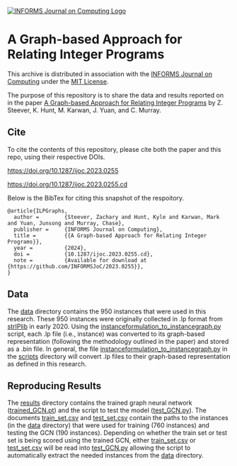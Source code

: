 [![INFORMS Journal on Computing Logo](https://INFORMSJoC.github.io/logos/INFORMS_Journal_on_Computing_Header.jpg)](https://pubsonline.informs.org/journal/ijoc)

# A Graph-based Approach for Relating Integer Programs

This archive is distributed in association with the [INFORMS Journal on
Computing](https://pubsonline.informs.org/journal/ijoc) under the [MIT License](LICENSE).

The purpose of this repository is to share the data and results reported on in the paper 
[A Graph-based Approach for Relating Integer Programs](https://doi.org/10.1287/ijoc.2023.0255) by Z. Steever, K. Hunt, M. Karwan, J. Yuan, and C. Murray. 

## Cite

To cite the contents of this repository, please cite both the paper and this repo, using their respective DOIs.

https://doi.org/10.1287/ijoc.2023.0255

https://doi.org/10.1287/ijoc.2023.0255.cd

Below is the BibTex for citing this snapshot of the respoitory.

```
@article{ILPGraphs,
  author =        {Steever, Zachary and Hunt, Kyle and Karwan, Mark and Yuan, Junsong and Murray, Chase},
  publisher =     {INFORMS Journal on Computing},
  title =         {{A Graph-based Approach for Relating Integer Programs}},
  year =          {2024},
  doi =           {10.1287/ijoc.2023.0255.cd},
  note =          {Available for download at {https://github.com/INFORMSJoC/2023.0255}},
}  
```

## Data

The [data](data) directory contains the 950 instances that were used in this research. These 950 instances were originally collected in .lp format from [strIPlib](https://striplib.or.rwth-aachen.de/login/?next=/browser/) in early 2020. Using the [instanceformulation_to_instancegraph.py](scripts/instanceformulation_to_instancegraph.py) script, each .lp file (i.e., instance) was converted to its graph-based representation (following the methodology outlined in the paper) and stored as a .bin file. In general, the file [instanceformulation_to_instancegraph.py](scripts/instanceformulation_to_instancegraph.py) in the [scripts](scripts) directory will convert .lp files to their graph-based representation as defined in this research.

## Reproducing Results

The [results](results) directory contains the trained graph neural network ([trained_GCN.pt](results/trained_GCN.pt)) and the script to test the model ([test_GCN.py](results/test_GCN.py)). The documents [train_set.csv](results/train_set.csv) and [test_set.csv](results/test_set.csv) contain the paths to the instances (in the [data](data) directory) that were used for training (760 instances) and testing the GCN (190 instances). Depending on whether the train set or test set is being scored using the trained GCN, either [train_set.csv](results/train_set.csv) or [test_set.csv](results/test_set.csv) will be read into [test_GCN.py](results/test_GCN.py) allowing the script to automatically extract the needed instances from the [data](data) directory.

